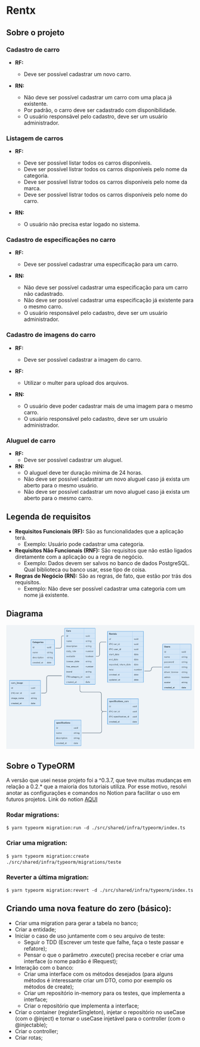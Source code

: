 # Rentx
## Sobre o projeto
### Cadastro de carro
- **RF:**
  - Deve ser possível cadastrar um novo carro.

- **RN:** 
  - Não deve ser possível cadastrar um carro com uma placa já existente.
  - Por padrão, o carro deve ser cadastrado com disponibilidade.
  - O usuário responsável pelo cadastro, deve ser um usuário administrador.

### Listagem de carros
- **RF:**
  - Deve ser possível listar todos os carros disponíveis.
  - Deve ser possível listrar todos os carros disponíveis pelo nome da categoria.
  - Deve ser possível listrar todos os carros disponíveis pelo nome da marca.
  - Deve ser possível listrar todos os carros disponíveis pelo nome do carro.

- **RN:**
  - O usuário não precisa estar logado no sistema.

### Cadastro de especificações no carro
- **RF:**
  - Deve ser possível cadastrar uma especificação para um carro.

- **RN:**
  - Não deve ser possível cadastrar uma especificação para um carro não cadastrado.
  - Não deve ser possível cadastrar uma especificação já existente para o mesmo carro.
  - O usuário responsável pelo cadastro, deve ser um usuário administrador.

### Cadastro de imagens do carro
- **RF:**
  - Deve ser possível cadastrar a imagem do carro.

- **RF:**
  - Utilizar o multer para upload dos arquivos.

- **RN:**
  - O usuário deve poder cadastrar mais de uma imagem para o mesmo carro.
  - O usuário responsável pelo cadastro, deve ser um usuário administrador.

### Aluguel de carro
- **RF:**
  - Deve ser possível cadastrar um aluguel.
- **RN:**
  - O aluguel deve ter duração mínima de 24 horas.
  - Não deve ser possível cadastrar um novo aluguel caso já exista um aberto para o mesmo usuário.
  - Não deve ser possível cadastrar um novo aluguel caso já exista um aberto para o mesmo carro.

## Legenda de requisitos
- **Requisitos Funcionais (RF):** São as funcionalidades que a aplicação terá.
  - Exemplo: Usuário pode cadastrar uma categoria.
- **Requisitos Não Funcionais (RNF):** São requisitos que não estão ligados diretamente com a aplicação ou a regra de negócio.
  - Exemplo: Dados devem ser salvos no banco de dados PostgreSQL. Qual biblioteca ou banco usar, esse tipo de coisa.
- **Regras de Negócio (RN):** São as regras, de fato, que estão por trás dos requisitos.
  - Exemplo: Não deve ser possível cadastrar uma categoria com um nome já existente.
  
## Diagrama
![diagram](diagram.png)

## Sobre o TypeORM
A versão que usei nesse projeto foi a ^0.3.7, que teve muitas mudanças em relação a 0.2.* que a maioria dos tutoriais utiliza. Por esse motivo, resolvi anotar as configurações e comandos no Notion para facilitar o uso em futuros projetos. Link do notion [AQUI](https://ruby-crow-8bf.notion.site/0-3-977b2ae35c464e4e91faf43c8d9b5bdb)

### Rodar migrations:
    $ yarn typeorm migration:run -d ./src/shared/infra/typeorm/index.ts

### Criar uma migration:
    $ yarn typeorm migration:create ./src/shared/infra/typeorm/migrations/teste

### Reverter a última migration:
    $ yarn typeorm migration:revert -d ./src/shared/infra/typeorm/index.ts

## Criando uma nova feature do zero (básico):
- Criar uma migration para gerar a tabela no banco;
- Criar a entidade;
- Iniciar o caso de uso juntamente com o seu arquivo de teste:
  - Seguir o TDD (Escrever um teste que falhe, faça o teste passar e refatore); 
  - Pensar o que o parâmetro .execute() precisa receber e criar uma interface (o nome padrão é IRequest);
- Interação com o banco:
  - Criar uma interface com os métodos desejados (para alguns métodos é interessante criar um DTO, como por exemplo os métodos de create);
  - Criar um repositório in-memory para os testes, que implementa a interface;
  - Criar o repositório que implementa a interface;
- Criar o container (registerSingleton), injetar o repositório no useCase (com o @inject) e tornar o useCase injetável para o controller (com o @injectable);
- Criar o controller;
- Criar rotas;